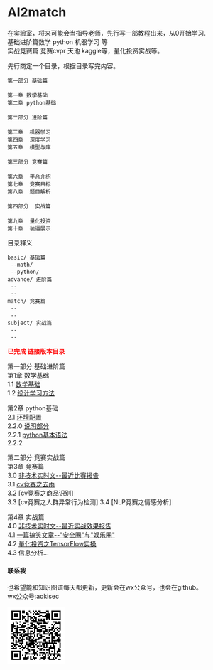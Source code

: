 # AI2match
在实验室，将来可能会当指导老师，先行写一部教程出来，从0开始学习.  
基础进阶篇数学 python 机器学习 等  
实战竞赛篇 竞赛cvpr 天池 kaggle等，量化投资实战等。



先行商定一个目录，根据目录写完内容。

```
第一部分 基础篇   

第一章 数学基础  
第二章 python基础  

第二部分 进阶篇  

第三章  机器学习  
第四章  深度学习  
第五章  模型与库  

第三部分 竞赛篇  

第六章  平台介绍  
第七章  竞赛目标  
第八章  题目解析  

第四部分  实战篇  

第九章  量化投资  
第十章  装逼展示  
```
目录释义
```
basic/ 基础篇
 --math/
 --python/
advance/ 进阶篇
 --
 --
match/ 竞赛篇
 --
 --
subject/ 实战篇
 --
 --
```
<font color ="red"><b>已完成 链接版本目录</b></font>  

第一部分 基础进阶篇  
第1章 数学基础  
1.1 [数学基础](basic/math/数学基础.md)  
1.2 [统计学习方法](basic/math/统计学习方法.md)

第2章 python基础  
2.1 [环境配置](basic/python/环境配置.md)  
2.2.0 [说明部分](basic/python/python基础.md)  
2.2.1 [python基本语法](basic/python/python-syntax.md)  
2.2.2  

第二部分 竞赛实战篇  
第3章 竞赛篇  
3.0  [非技术实时文--最近比赛报告](match/match-recent-report.md)  
3.1  [cv竞赛之去雨](match/cv-match1.md)  
3.2  [cv竞赛之商品识别]  
3.3  [cv竞赛之人群异常行为检测]
3.4  [NLP竞赛之情感分析]

第4章  实战篇  
4.0 [非技术实时文--最近实战效果报告](subject/subject-recent-report.md)  
4.1 [一篇搞笑文章--"安全圈"与"娱乐圈"](subject/安全圈与娱乐圈.md)  
4.2 [量化投资之TensorFlow实操](subject/tf-investment.md)  
4.3 信息分析...


#### 联系我

也希望能和知识图谱每天都更新，更新会在wx公众号，也会在github。  
wx公众号:aokisec  

![1.png](qrcode.png)
